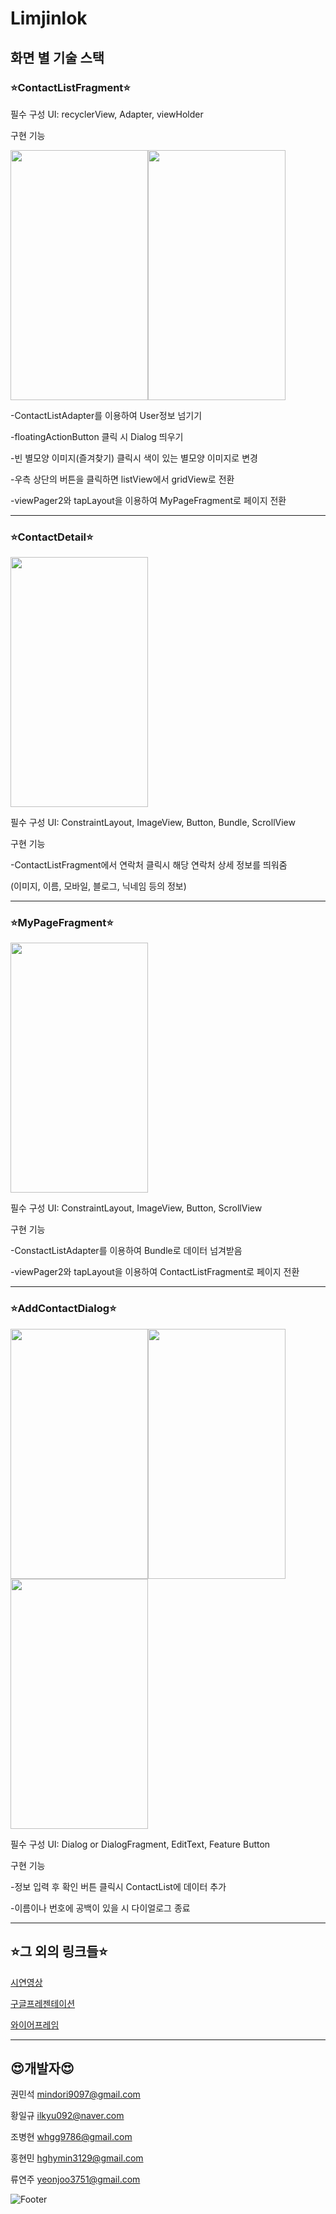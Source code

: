 # Limjinlok
## 화면 별 기술 스택
### ⭐ContactListFragment⭐

필수 구성 UI: recyclerView, Adapter, viewHolder

구현 기능

<image src = "https://github.com/MartinKwon94/Limjinlok/assets/139086025/209ef96f-f58e-479e-b14b-9132da5a402b.png" width = "220" height = "400"/><image src = "https://github.com/MartinKwon94/Limjinlok/assets/139086025/8da7679b-d047-4184-b25f-2bd8baf070fe.png" width = "220" height = "400"/>

-ContactListAdapter를 이용하여 User정보 넘기기

-floatingActionButton 클릭 시 Dialog 띄우기

-빈 별모양 이미지(즐겨찾기) 클릭시 색이 있는 별모양 이미지로 변경

-우측 상단의 버튼을 클릭하면 listView에서 gridView로 전환

-viewPager2와 tapLayout을 이용하여 MyPageFragment로 페이지 전환

---
### ⭐ContactDetail⭐

<image src = "https://github.com/MartinKwon94/Limjinlok/assets/139086025/6a1840d2-cacf-4484-9af6-d824ebb81fb8.png" width = "220" height = "400"/>

필수 구성 UI: ConstraintLayout, ImageView, Button, Bundle, ScrollView

구현 기능

-ContactListFragment에서 연락처 클릭시 해당 연락처 상세 정보를 띄워줌

(이미지, 이름, 모바일, 블로그, 닉네임 등의 정보)

---
### ⭐MyPageFragment⭐

<image src = "https://github.com/MartinKwon94/Limjinlok/assets/139086025/2a9559c2-15df-4c24-bc6c-ad2301d6c327.png" width = "220" height = "400"/>

필수 구성 UI: ConstraintLayout, ImageView, Button, ScrollView

구현 기능

-ConstactListAdapter를 이용하여 Bundle로 데이터 넘겨받음

-viewPager2와 tapLayout을 이용하여 ContactListFragment로 페이지 전환

---
### ⭐AddContactDialog⭐

<image src = "https://github.com/MartinKwon94/Limjinlok/assets/139086025/f6d74280-55d9-47aa-bc37-fa3592416bbf.png" width = "220" height = "400"/><image src = "https://github.com/MartinKwon94/Limjinlok/assets/139086025/98707ae1-df0e-4d1f-964b-b14f197d7772.png" width = "220" height = "400"/><image src = "https://github.com/MartinKwon94/Limjinlok/assets/139086025/06e6b2a3-2ec6-49b6-a936-d0deb51b973d.png" width = "220" height = "400"/>

필수 구성 UI: Dialog or DialogFragment, EditText, Feature Button

구현 기능

-정보 입력 후 확인 버튼 클릭시 ContactList에 데이터 추가

-이름이나 번호에 공백이 있을 시 다이얼로그 종료

---
## ⭐그 외의 링크들⭐

[시연영상](https://youtu.be/_amRD5_cfIs?si=L67Fl98gjjewMRry)

[구글프레젠테이션](https://docs.google.com/presentation/d/1IO9LXY-BRQ8mZ3WcTBgovA_RzwVTBJFLvqwXfLFKE00/edit?usp=sharing)

[와이어프레임](https://www.figma.com/file/8E7bKKrhFiWkqNVGvdSlgi/%EC%9E%84%EC%A7%84%EB%A1%9D?type=design&node-id=0%3A1&mode=design&t=gfvgVASSlLDYthDc-1)

---
## 😍개발자😍
권민석 mindori9097@gmail.com

황일규 ilkyu092@naver.com

조병현 whgg9786@gmail.com

홍현민 hghymin3129@gmail.com

류연주 yeonjoo3751@gmail.com


![Footer](https://capsule-render.vercel.app/api?type=waving&color=auto&height=200&section=footer)
